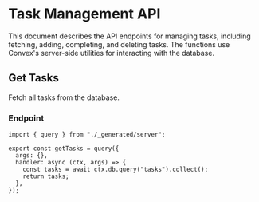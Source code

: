 # Task Management API

This document describes the API endpoints for managing tasks, including fetching, adding, completing, and deleting tasks. The functions use Convex's server-side utilities for interacting with the database.

## Get Tasks

Fetch all tasks from the database.

### Endpoint

```tsx
import { query } from "./_generated/server";

export const getTasks = query({
  args: {},
  handler: async (ctx, args) => {
    const tasks = await ctx.db.query("tasks").collect();
    return tasks;
  },
});
```
